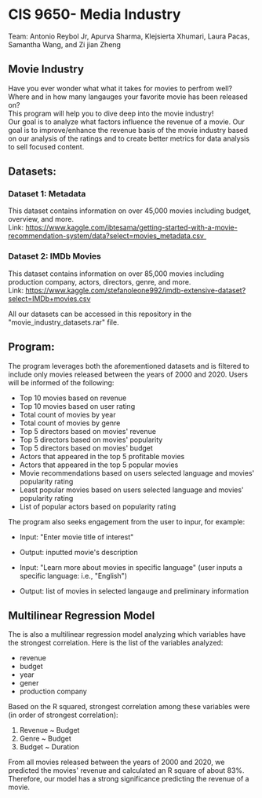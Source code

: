 # CIS 9650- Media Industry
Team: Antonio Reybol Jr, Apurva Sharma, Klejsierta Xhumari, Laura Pacas, Samantha Wang, and Zi jian Zheng

## Movie Industry
Have you ever wonder what what it takes for movies to perfrom well?\
Where and in how many langauges your favorite movie has been released on?\
This program will help you to dive deep into the movie industry!\
Our goal is to analyze what factors influence the revenue of a movie. 
Our goal is to improve/enhance the revenue basis of the movie industry based on our analysis of the ratings and to create better metrics for data analysis to sell focused content.

## Datasets:
### Dataset 1: Metadata
This dataset contains information on over 45,000 movies including budget, overview, and more. \
Link: https://www.kaggle.com/ibtesama/getting-started-with-a-movie-recommendation-system/data?select=movies_metadata.csv  
### Dataset 2: IMDb Movies
This dataset contains information on over 85,000 movies including production company, actors, directors, genre, and more. \
Link: https://www.kaggle.com/stefanoleone992/imdb-extensive-dataset?select=IMDb+movies.csv

All our datasets can be accessed in this repository in the "movie_industry_datasets.rar" file.

## Program: 
The program leverages both the aforementioned datasets and is filtered to include only movies released between the years of 2000 and 2020. Users will be informed of the following:

 - Top 10 movies based on revenue 
 - Top 10 movies based on user rating 
 - Total count of movies by year 
 - Total count of movies by genre 
 - Top 5 directors based on movies' revenue 
 - Top 5 directors based on movies' popularity 
 - Top 5 directors based on movies' budget 
 - Actors that appeared in the top 5 profitable movies 
 - Actors that appeared in the top 5 popular movies 
 - Movie recommendations based on users selected language and movies' popularity rating
 - Least popular movies based on users selected language and movies' popularity rating 
 - List of popular actors based on popularity rating 

The program also seeks engagement from the user to inpur, for example: 
 - Input: "Enter movie title of interest"
 - Output: inputted movie's description 
 
 - Input: "Learn more about movies in specific language" (user inputs a specific language: i.e., "English")
 - Output: list of movies in selected langauge and preliminary information 

## Multilinear Regression Model 
The is also a multilinear regression model analyzing which variables have the strongest correlation. Here is the list of the variables analyzed: 
- revenue 
- budget
- year
- gener 
- production company

Based on the R squared, strongest correlation among these variables were (in order of strongest correlation): 
1. Revenue ~ Budget 
2. Genre ~ Budget 
3. Budget ~ Duration 

From all movies released between the years of 2000 and 2020, we predicted the movies' revenue and calculated an R square of about 83%. Therefore, our model has a strong significance predicting the revenue of a movie. 
